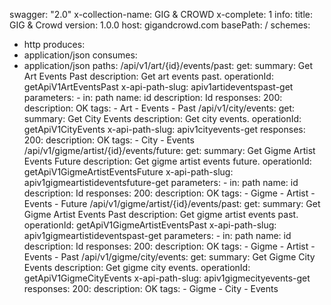 swagger: "2.0"
x-collection-name: GIG & CROWD
x-complete: 1
info:
  title: GIG & Crowd
  version: 1.0.0
host: gigandcrowd.com
basePath: /
schemes:
- http
produces:
- application/json
consumes:
- application/json
paths:
  /api/v1/art/{id}/events/past:
    get:
      summary: Get Art Events Past
      description: Get art events past.
      operationId: getApiV1ArtEventsPast
      x-api-path-slug: apiv1artideventspast-get
      parameters:
      - in: path
        name: id
        description: Id
      responses:
        200:
          description: OK
      tags:
      - Art
      - Events
      - Past
  /api/v1/city/events:
    get:
      summary: Get City Events
      description: Get city events.
      operationId: getApiV1CityEvents
      x-api-path-slug: apiv1cityevents-get
      responses:
        200:
          description: OK
      tags:
      - City
      - Events
  /api/v1/gigme/artist/{id}/events/future:
    get:
      summary: Get Gigme Artist Events Future
      description: Get gigme artist events future.
      operationId: getApiV1GigmeArtistEventsFuture
      x-api-path-slug: apiv1gigmeartistideventsfuture-get
      parameters:
      - in: path
        name: id
        description: Id
      responses:
        200:
          description: OK
      tags:
      - Gigme
      - Artist
      - Events
      - Future
  /api/v1/gigme/artist/{id}/events/past:
    get:
      summary: Get Gigme Artist Events Past
      description: Get gigme artist events past.
      operationId: getApiV1GigmeArtistEventsPast
      x-api-path-slug: apiv1gigmeartistideventspast-get
      parameters:
      - in: path
        name: id
        description: Id
      responses:
        200:
          description: OK
      tags:
      - Gigme
      - Artist
      - Events
      - Past
  /api/v1/gigme/city/events:
    get:
      summary: Get Gigme City Events
      description: Get gigme city events.
      operationId: getApiV1GigmeCityEvents
      x-api-path-slug: apiv1gigmecityevents-get
      responses:
        200:
          description: OK
      tags:
      - Gigme
      - City
      - Events